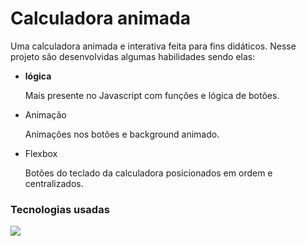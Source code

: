 <h1>Calculadora animada</h1>
<p>
  Uma calculadora animada e interativa
  feita para fins didáticos. Nesse projeto
  são desenvolvidas algumas habilidades sendo elas:
  
  <ul>
    <li><b>lógica</b></li>
    <p>
      Mais presente no Javascript com
      funções e lógica de botões.
    </p>
    <li>Animação</li>
    <p>
      Animações nos botões e background
      animado.
    </p>
    <li>Flexbox</li>
    <p>
      Botões do teclado da calculadora
      posicionados em ordem e centralizados.
    </p>
  </ul>
</p>
<h3>Tecnologias usadas</h3>
<img src="https://skills.thijs.gg/icons?i=html,css,javascript">
